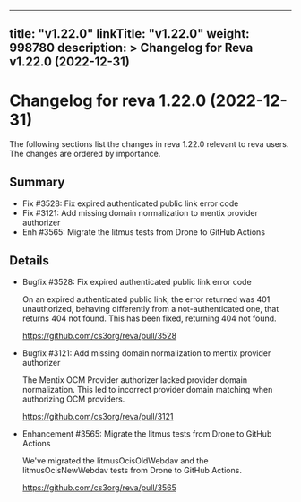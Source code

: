 
---
title: "v1.22.0"
linkTitle: "v1.22.0"
weight: 998780
description: >
  Changelog for Reva v1.22.0 (2022-12-31)
---

Changelog for reva 1.22.0 (2022-12-31)
=======================================

The following sections list the changes in reva 1.22.0 relevant to
reva users. The changes are ordered by importance.

Summary
-------

 * Fix #3528: Fix expired authenticated public link error code
 * Fix #3121: Add missing domain normalization to mentix provider authorizer
 * Enh #3565: Migrate the litmus tests from Drone to GitHub Actions

Details
-------

 * Bugfix #3528: Fix expired authenticated public link error code

   On an expired authenticated public link, the error returned was 401 unauthorized, behaving
   differently from a not-authenticated one, that returns 404 not found. This has been fixed,
   returning 404 not found.

   https://github.com/cs3org/reva/pull/3528

 * Bugfix #3121: Add missing domain normalization to mentix provider authorizer

   The Mentix OCM Provider authorizer lacked provider domain normalization. This led to
   incorrect provider domain matching when authorizing OCM providers.

   https://github.com/cs3org/reva/pull/3121

 * Enhancement #3565: Migrate the litmus tests from Drone to GitHub Actions

   We've migrated the litmusOcisOldWebdav and the litmusOcisNewWebdav tests from Drone to
   GitHub Actions.

   https://github.com/cs3org/reva/pull/3565



